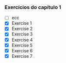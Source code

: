 ### Exercícios do capítulo 1

- [ ]  ecc
- [x]  Exercise 1
- [x]  Exercise 2
- [x]  Exercise 3
- [x]  Exercise 4
- [x]  Exercise 5
- [x]  Exercise 6
- [x]  Exercise 7
